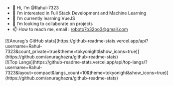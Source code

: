 - 👋 Hi, I’m @Rahul-7323
- 👀 I’m interested in Full Stack Development and Machine Learning
- 🌱 I’m currently learning VueJS
- 💞️ I’m looking to collaborate on projects
- 📫 How to reach me, email : roboto7o32oo3@gmail.com

<style>
  .container {
    display: flex;
    flex-flow: row wrap;
  }
</style>

<div class="container">
  <div>
    [![Anurag's GitHub stats](https://github-readme-stats.vercel.app/api?username=Rahul-7323&count_private=true&theme=tokyonight&show_icons=true)]    (https://github.com/anuraghazra/github-readme-stats)
  </div>
  
  <div>
    [![Top Langs](https://github-readme-stats.vercel.app/api/top-langs/?username=Rahul-7323&layout=compact&langs_count=10&theme=tokyonight&show_icons=true)](https://github.com/anuraghazra/github-readme-stats)
  </div>
</div>

<!---
Rahul-7323/Rahul-7323 is a ✨ special ✨ repository because its `README.md` (this file) appears on your GitHub profile.
You can click the Preview link to take a look at your changes.
--->
